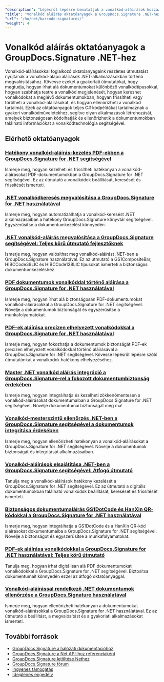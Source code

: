 ```yaml
---
"description": "Lépésről lépésre bemutatjuk a vonalkód-aláírások hozzáadását, keresését, ellenőrzését és kezelését dokumentumokban a GroupDocs.Signature for .NET használatával."
"title": "Vonalkód aláírás oktatóanyagok a GroupDocs.Signature .NET-hez"
"url": "/hu/net/barcode-signatures/"
"weight": 4
---
```


# Vonalkód aláírás oktatóanyagok a GroupDocs.Signature .NET-hez

Vonalkód-aláírásokkal foglalkozó oktatóanyagaink részletes útmutatást nyújtanak a vonalkód-alapú aláírások .NET-alkalmazásokban történő megvalósításához. Kövesse ezeket a gyakorlati útmutatókat, hogy megtudja, hogyan írhat alá dokumentumokat különböző vonalkódtípusokkal, hogyan szabhatja testre a vonalkód megjelenését, hogyan kereshet vonalkódokat a meglévő dokumentumokban, hogyan frissítheti vagy törölheti a vonalkód-aláírásokat, és hogyan ellenőrizheti a vonalkód tartalmát. Ezek az oktatóanyagok teljes C# kódpéldákat tartalmaznak a gyakori vonalkódműveletekhez, segítve olyan alkalmazások létrehozását, amelyek biztonságosan kódolhatják és ellenőrizhetik a dokumentumokban található információkat a vonalkódtechnológia segítségével.

## Elérhető oktatóanyagok

### [Hatékony vonalkód-aláírás-kezelés PDF-ekben a GroupDocs.Signature for .NET segítségével](./groupdocs-signature-barcode-management-pdf/)
Ismerje meg, hogyan kezelheti és frissítheti hatékonyan a vonalkód-aláírásokat PDF-dokumentumokban a GroupDocs.Signature for .NET segítségével. Ez az útmutató a vonalkódok beállítását, keresését és frissítését ismerteti.

### [.NET vonalkódkeresés megvalósítása a GroupDocs.Signature for .NET használatával](./net-barcode-search-groupdocs-signature-implementation/)
Ismerje meg, hogyan automatizálhatja a vonalkód-keresést .NET alkalmazásaiban a hatékony GroupDocs.Signature könyvtár segítségével. Egyszerűsítse a dokumentumkezelést könnyedén.

### [.NET vonalkód-aláírás megvalósítása a GroupDocs.Signature segítségével: Teljes körű útmutató fejlesztőknek](./implement-dotnet-barcode-signing-groupdocs-signature/)
Ismerje meg, hogyan valósíthat meg vonalkód-aláírást .NET-ben a GroupDocs.Signature használatával. Ez az útmutató a GS1CompositeBar, HIBCCode39LIC és HIBCCode128LIC típusokat ismerteti a biztonságos dokumentumkezeléshez.

### [PDF dokumentumok vonalkóddal történő aláírása a GroupDocs.Signature for .NET használatával](./sign-pdf-barcode-groupdocs-signature-dotnet/)
Ismerje meg, hogyan írhat alá biztonságosan PDF-dokumentumokat vonalkód-aláírásokkal a GroupDocs.Signature for .NET segítségével. Növelje a dokumentumok biztonságát és egyszerűsítse a munkafolyamatokat.

### [PDF-ek aláírása precízen elhelyezett vonalkódokkal a GroupDocs.Signature for .NET használatával](./sign-pdf-barcode-positioned-groupdocs-signature/)
Ismerje meg, hogyan fokozhatja a dokumentumok biztonságát PDF-ek precízen elhelyezett vonalkódokkal történő aláírásával a GroupDocs.Signature for .NET segítségével. Kövesse lépésről lépésre szóló útmutatónkat a vonalkódok hatékony elhelyezéséhez.

### [Master .NET vonalkód aláírás integráció a GroupDocs.Signature-rel a fokozott dokumentumbiztonság érdekében](./net-barcode-signature-groupdocs-signature/)
Ismerje meg, hogyan integrálhatja és kezelheti zökkenőmentesen a vonalkód-aláírásokat dokumentumaiban a GroupDocs.Signature for .NET segítségével. Növelje dokumentumai biztonságát még ma!

### [Vonalkód-mesterszintű ellenőrzés .NET-ben a GroupDocs.Signature segítségével a dokumentumok integritása érdekében](./master-barcode-verification-groupdocs-signature-dotnet/)
Ismerje meg, hogyan ellenőrizheti hatékonyan a vonalkód-aláírásokat a GroupDocs.Signature for .NET segítségével. Növelje a dokumentumok biztonságát és integritását alkalmazásaiban.

### [Vonalkód-aláírások elsajátítása .NET-ben a GroupDocs.Signature segítségével: Átfogó útmutató](./master-barcode-signatures-groupdocs-dotnet/)
Tanulja meg a vonalkód-aláírások hatékony kezelését a GroupDocs.Signature for .NET segítségével. Ez az útmutató a digitális dokumentumokban található vonalkódok beállítását, keresését és frissítését ismerteti.

### [Biztonságos dokumentumaláírás GS1DotCode és HanXin QR-kódokkal a GroupDocs.Signature for .NET használatával](./sign-documents-gs1dotcode-hanxin-qr-groupdocs-signature-dotnet/)
Ismerje meg, hogyan integrálhatja a GS1DotCode és a HanXin QR-kód aláírásokat dokumentumaiba a GroupDocs.Signature for .NET segítségével. Növelje a biztonságot és egyszerűsítse a munkafolyamatokat.

### [PDF-ek aláírása vonalkódokkal a GroupDocs.Signature for .NET használatával: Teljes körű útmutató](./sign-pdf-barcode-groupdocs-signature-net/)
Tanulja meg, hogyan írhat digitálisan alá PDF dokumentumokat vonalkódokkal a GroupDocs.Signature for .NET segítségével. Biztosítsa dokumentumait könnyedén ezzel az átfogó oktatóanyaggal.

### [Vonalkód-aláírással rendelkező .NET dokumentumok ellenőrzése a GroupDocs.Signature használatával](./verify-dotnet-documents-barcode-signatures-groupdocs/)
Ismerje meg, hogyan ellenőrizheti hatékonyan a dokumentumokat vonalkód-aláírásokkal a GroupDocs.Signature for .NET használatával. Ez az útmutató a beállítást, a megvalósítást és a gyakorlati alkalmazásokat ismerteti.

## További források

- [GroupDocs.Signature a hálózati dokumentációhoz](https://docs.groupdocs.com/signature/net/)
- [GroupDocs.Signature a Net API-hoz referenciaként](https://reference.groupdocs.com/signature/net/)
- [GroupDocs.Signature letöltése Nethez](https://releases.groupdocs.com/signature/net/)
- [GroupDocs.Signature fórum](https://forum.groupdocs.com/c/signature)
- [Ingyenes támogatás](https://forum.groupdocs.com/)
- [Ideiglenes engedély](https://purchase.groupdocs.com/temporary-license/)
